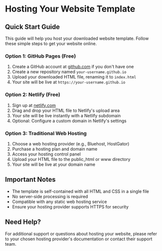 # Hosting Your Website Template

## Quick Start Guide

This guide will help you host your downloaded website template. Follow these simple steps to get your website online.

### Option 1: GitHub Pages (Free)

1. Create a GitHub account at [github.com](https://github.com) if you don't have one
2. Create a new repository named `your-username.github.io`
3. Upload your downloaded HTML file, renaming it to `index.html`
4. Your site will be live at `https://your-username.github.io`

### Option 2: Netlify (Free)

1. Sign up at [netlify.com](https://netlify.com)
2. Drag and drop your HTML file to Netlify's upload area
3. Your site will be live instantly with a Netlify subdomain
4. Optional: Configure a custom domain in Netlify's settings

### Option 3: Traditional Web Hosting

1. Choose a web hosting provider (e.g., Bluehost, HostGator)
2. Purchase a hosting plan and domain name
3. Access your hosting control panel
4. Upload your HTML file to the public_html or www directory
5. Your site will be live at your domain name

## Important Notes

- The template is self-contained with all HTML and CSS in a single file
- No server-side processing is required
- Compatible with any static web hosting service
- Ensure your hosting provider supports HTTPS for security

## Need Help?

For additional support or questions about hosting your website, please refer to your chosen hosting provider's documentation or contact their support team.
